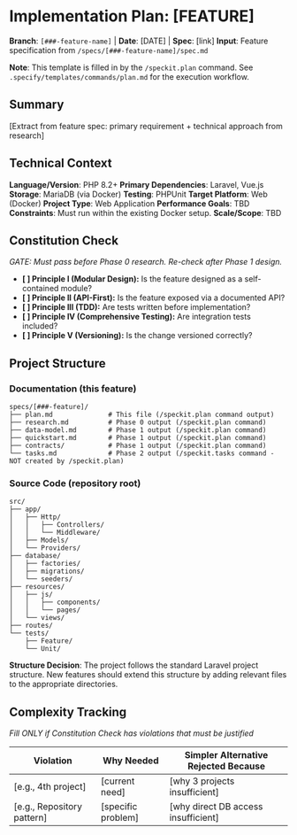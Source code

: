 # Implementation Plan: [FEATURE]

**Branch**: `[###-feature-name]` | **Date**: [DATE] | **Spec**: [link]
**Input**: Feature specification from `/specs/[###-feature-name]/spec.md`

**Note**: This template is filled in by the `/speckit.plan` command. See `.specify/templates/commands/plan.md` for the execution workflow.

## Summary

[Extract from feature spec: primary requirement + technical approach from research]

## Technical Context

**Language/Version**: PHP 8.2+
**Primary Dependencies**: Laravel, Vue.js
**Storage**: MariaDB (via Docker)
**Testing**: PHPUnit
**Target Platform**: Web (Docker)
**Project Type**: Web Application
**Performance Goals**: TBD
**Constraints**: Must run within the existing Docker setup.
**Scale/Scope**: TBD

## Constitution Check

*GATE: Must pass before Phase 0 research. Re-check after Phase 1 design.*

- **[ ] Principle I (Modular Design):** Is the feature designed as a self-contained module?
- **[ ] Principle II (API-First):** Is the feature exposed via a documented API?
- **[ ] Principle III (TDD):** Are tests written before implementation?
- **[ ] Principle IV (Comprehensive Testing):** Are integration tests included?
- **[ ] Principle V (Versioning):** Is the change versioned correctly?

## Project Structure

### Documentation (this feature)

```
specs/[###-feature]/
├── plan.md              # This file (/speckit.plan command output)
├── research.md          # Phase 0 output (/speckit.plan command)
├── data-model.md        # Phase 1 output (/speckit.plan command)
├── quickstart.md        # Phase 1 output (/speckit.plan command)
├── contracts/           # Phase 1 output (/speckit.plan command)
└── tasks.md             # Phase 2 output (/speckit.tasks command - NOT created by /speckit.plan)
```

### Source Code (repository root)

```
src/
├── app/
│   ├── Http/
│   │   ├── Controllers/
│   │   └── Middleware/
│   ├── Models/
│   └── Providers/
├── database/
│   ├── factories/
│   ├── migrations/
│   └── seeders/
├── resources/
│   ├── js/
│   │   ├── components/
│   │   └── pages/
│   └── views/
├── routes/
└── tests/
    ├── Feature/
    └── Unit/
```

**Structure Decision**: The project follows the standard Laravel project structure. New features should extend this structure by adding relevant files to the appropriate directories.


## Complexity Tracking

*Fill ONLY if Constitution Check has violations that must be justified*

| Violation | Why Needed | Simpler Alternative Rejected Because |
|-----------|------------|-------------------------------------|
| [e.g., 4th project] | [current need] | [why 3 projects insufficient] |
| [e.g., Repository pattern] | [specific problem] | [why direct DB access insufficient] |

